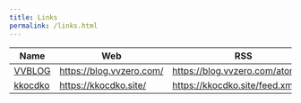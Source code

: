 ```yaml
---
title: Links
permalink: /links.html
---
```


| Name                               | Web                      | RSS                              |
| ---------------------------------- | ------------------------ | -------------------------------- |
| [VVBLOG](https://blog.vvzero.com/) | https://blog.vvzero.com/ | https://blog.vvzero.com/atom.xml |
| [kkocdko](https://kkocdko.site/)   | https://kkocdko.site/    | https://kkocdko.site/feed.xml    |
